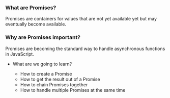 ### What are Promises?

Promises are containers for values that are not yet available yet but may eventually become available.

### Why are Promises important?

Promises are becoming the standard way to handle asynchronous functions in JavaScript.

+ What are we going to learn?

   + How to create a Promise
   + How to get the result out of a Promise
   + How to chain Promises together
   + How to handle multiple Promises at the same time

